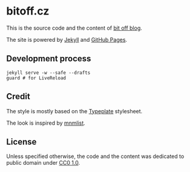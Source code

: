 # bitoff.cz

This is the source code and the content of [bit off blog](http://bitoff.cz).

The site is powered by [Jekyll](http://jekyllrb.com/) and [GitHub Pages](http://pages.github.com/).

## Development process

    jekyll serve -w --safe --drafts
    guard # for LiveReload

## Credit

The style is mostly based on the [Typeplate](http://typeplate.com/) stylesheet.

The look is inspired by [mnmlist](http://mnmlist.com/).

## License

Unless specified otherwise, the code and the content was dedicated to public domain under [CC0 1.0](http://creativecommons.org/publicdomain/zero/1.0/).
